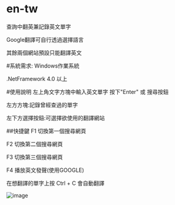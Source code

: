 # en-tw
查詢中翻英兼記錄英文單字

Google翻譯可自行透過選擇語言

其餘兩個網站預設只能翻譯英文

#系統需求:
Windows作業系統

.NetFramework 4.0 以上

#使用說明
左上角文字方塊中輸入英文單字 按下"Enter" 或 搜尋按鈕

左方方塊:記錄曾經查過的單字

左下方選擇按鈕:可選擇欲使用的翻譯網站

##快捷鍵
F1 切換第一個搜尋網頁

F2 切換第二個搜尋網頁

F3 切換第三個搜尋網頁

F4 播放英文發聲(使用GOOGLE)

在想翻譯的單字上按 Ctrl + C 會自動翻譯

![image](https://github.com/bubu-mis/en-tw/blob/master/demo.png)


